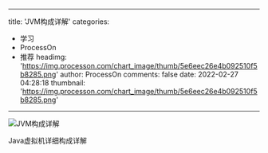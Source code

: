 
---
title: 'JVM构成详解'
categories: 
 - 学习
 - ProcessOn
 - 推荐
headimg: 'https://img.processon.com/chart_image/thumb/5e6eec26e4b092510f5b8285.png'
author: ProcessOn
comments: false
date: 2022-02-27 04:28:18
thumbnail: 'https://img.processon.com/chart_image/thumb/5e6eec26e4b092510f5b8285.png'
---

<div>   
<img class="thumb" alt="JVM构成详解" src="https://img.processon.com/chart_image/thumb/5e6eec26e4b092510f5b8285.png" referrerpolicy="no-referrer">
<p>Java虚拟机详细构成详解</p>  
</div>
            